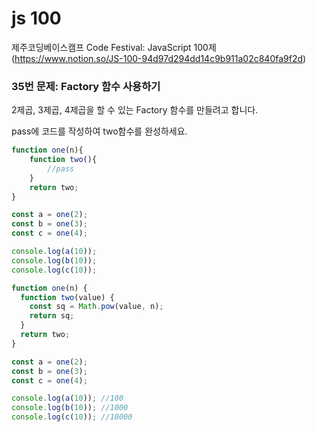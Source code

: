 # js 100

제주코딩베이스캠프 Code Festival: JavaScript 100제  
(https://www.notion.so/JS-100-94d97d294dd14c9b911a02c840fa9f2d)

### 35번 문제: Factory 함수 사용하기

2제곱, 3제곱, 4제곱을 할 수 있는 Factory 함수를 만들려고 합니다. 

pass에 코드를 작성하여 two함수를 완성하세요.

```javascript
function one(n){
    function two(){
        //pass
    }
    return two;
}

const a = one(2);
const b = one(3);
const c = one(4);

console.log(a(10));
console.log(b(10));
console.log(c(10));
```

```javascript
function one(n) {
  function two(value) {
    const sq = Math.pow(value, n);
    return sq;
  }
  return two;
}

const a = one(2);
const b = one(3);
const c = one(4);

console.log(a(10)); //100
console.log(b(10)); //1000
console.log(c(10)); //10000
```
